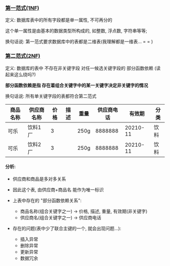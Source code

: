 ### [第一范式(1NF)](https://www.imooc.com/video/1915)

定义: 数据库表中的所有字段都是单一属性, 不可再分的

这个单一属性是由基本的数据类型所构成的, 如整数, 浮点数, 字符串等等;

换句话说: 第一范式要求数据库中的表都是二维表(我理解都是一维表...  = = )

### [第二范式(2NF)](https://www.imooc.com/video/1916)

定义: 数据库的表中 不存在非关键字段 对任一候选关键字段的 部分函数依赖
(读起来这么绕吗?)

**部分函数依赖是指 存在着组合关键字中的某一关键字决定非关键字的情况**

换句话说: 所有单关键字段的表都符合第二范式

商品名称|供应商名称|价格|描述|重量|供应商电话|有效期   |分类
--------|----------|----|----|----|----------|---------|--------
可乐    | 饮料1厂  | 3  |    |250g|8888888   | 20210-11|饮料
可乐    | 饮料2厂  | 3  |    |250g|8888888   | 20210-11|饮料

#### 分析:

+ 供应商和商品是多对多关系
+ 因此这个表, 由供应商+商品名 能作为唯一标识

+ 上表中存在的 "部分函数依赖关系":
    + 商品名称(组合关键字之一) -> 价格, 描述, 重量, 有效期(非关键字)
    + 供应商名(组合关键字之一) -> 供应商电话

+ 存在的问题(表中少了联合主键的一个, 就会出现问题...):
    + 插入异常
    + 删除异常
    + 更新异常
    + 数据冗余

